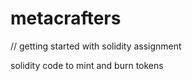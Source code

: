 # metacrafters

// getting started with solidity assignment 

solidity code to mint and burn tokens
